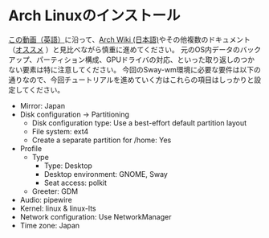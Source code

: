 # Arch Linuxのインストール
[この動画（英語）](https://www.youtube.com/watch?v=FxeriGuJKTM)に沿って、[Arch Wiki (日本語)](https://wiki.archlinux.jp/index.php/%E3%82%A4%E3%83%B3%E3%82%B9%E3%83%88%E3%83%BC%E3%83%AB%E3%82%AC%E3%82%A4%E3%83%89)やその他複数のドキュメント（[オススメ](https://zenn.dev/ytjvdcm/articles/0efb9112468de3) ）と見比べながら慎重に進めてください。
元のOS内データのバックアップ、パーティション構成、GPUドライバの対応、といった取り返しのつかない要素は特に注意してください。
今回のSway-wm環境に必要な要件は以下の通りなので、今回チュートリアルを進めていく方はこれらの項目はしっかりと設定してください。

- Mirror: Japan
- Disk configuration -> Partitioning
    - Disk configuration type: Use a best-effort default partition layout
    - File system: ext4
    - Create a separate partition for /home: Yes
- Profile
    - Type
        - Type: Desktop
        - Desktop environment: GNOME, Sway
        - Seat access: polkit
    - Greeter: GDM
- Audio: pipewire
- Kernel: linux & linux-lts
- Network configuration: Use NetworkManager
- Time zone: Japan
